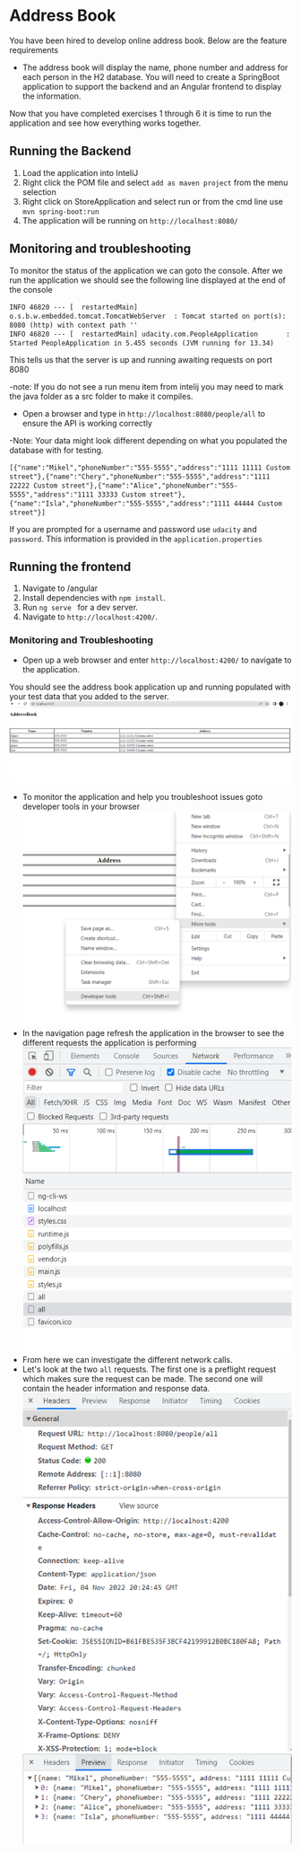 # Address Book

You have been hired to develop online address book. Below are the feature requirements

* The address book will display the name, phone number and address for each person in the H2 database. You will need to create a SpringBoot application to support the backend and an Angular frontend to display the information.

Now that you have completed exercises 1 through 6 it is time to run the application and see how everything works together. 

## Running the Backend

1. Load the application into InteliJ
2. Right click the POM file and select `add as maven project` from the menu selection
2. Right click on StoreApplication and select run or from the cmd line use `mvn spring-boot:run`
3. The application will be running on  `http://localhost:8080/`

## Monitoring and troubleshooting

To monitor the status of the application we can goto the console. After we run the application we should see the following line displayed at the end of the console

```
INFO 46820 --- [  restartedMain] o.s.b.w.embedded.tomcat.TomcatWebServer  : Tomcat started on port(s): 8080 (http) with context path ''
INFO 46820 --- [  restartedMain] udacity.com.PeopleApplication       : Started PeopleApplication in 5.455 seconds (JVM running for 13.34)
```
This tells us that the server is up and running awaiting requests on port 8080

-note: If you do not see a run menu item from intelij you may need to mark the java folder as a src folder to make it compiles.

* Open a browser and type in `http://localhost:8080/people/all` to ensure the API is working correctly

-Note: Your data might look different depending on what you populated the database with for testing.
```
[{"name":"Mikel","phoneNumber":"555-5555","address":"1111 11111 Custom street"},{"name":"Chery","phoneNumber":"555-5555","address":"1111 22222 Custom street"},{"name":"Alice","phoneNumber":"555-5555","address":"1111 33333 Custom street"},{"name":"Isla","phoneNumber":"555-5555","address":"1111 44444 Custom street"}]
```
If you are prompted for a username and password use `udacity` and `password`. This information is provided in the `application.properties`
## Running the frontend

1. Navigate to /angular
2. Install dependencies with `npm install`.
3. Run `ng serve ` for a dev server.
4. Navigate to `http://localhost:4200/`.

### Monitoring and Troubleshooting

* Open up a web browser and enter `http://localhost:4200/` to navigate to the application.

You should see the address book application up and running populated with your test data that you added to the server.
![Alt text](images/app.png "Application")
* To monitor the application and help you troubleshoot issues goto developer tools in your browser
![Alt text](images/img.png "Developer Tools")
* In the navigation page refresh the application in the browser to see the different requests the application is performing
![Alt text](images/network.png "Network")
* From here we can investigate the different network calls.
* Let's look at the two `all` requests. The first one is a preflight request which makes sure the request can be made. The second one will contain the header information and response data.
![Alt text](images/header.png "Network")
![Alt text](images/response.png "Network")
